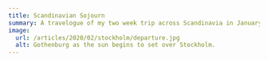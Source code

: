 ```yaml
---
title: Scandinavian Sojourn
summary: A travelogue of my two week trip across Scandinavia in January and February 2020.
image:
  url: /articles/2020/02/stockholm/departure.jpg
  alt: Gothenburg as the sun begins to set over Stockholm.
---
```

